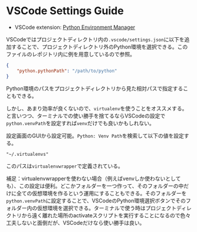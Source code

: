 # VSCode Settings Guide


- VSCode extension: [Python Environment Manager](https://marketplace.visualstudio.com/items?itemName=donjayamanne.python-environment-manager)

VSCodeではプロジェクトディレクトリ内の`.vscode/settings.json`に以下を追加することで、プロジェクトディレクトリ外のPython環境を選択できる。このファイルのレポジトリ内に例を用意しているので参照。

```json
{
    "python.pythonPath": "/path/to/python"
}
```

Python環境のパスをプロジェクトディレクトリから見た相対パスで指定することもできる。

しかし、あまり効率が良くないので、`virtualenv`を使うことをオススメする。と言いつつ、ターミナルでの使い勝手を捨てるならVSCodeの設定で`python.venvPath`を設定すれば`venv`だけでも良いかもしれない。

設定画面のGUIから設定可能。`Python: Venv Path`を検索して以下の値を設定する。

`"~/.virtualenvs"`

このパスは`virtualenvwrapper`で定義されている。

補足：virtualenvwrapperを使わない場合（例えばvenvしか使わないとしても）、この設定は便利。どこかフォルダーを一つ作って、そのフォルダーの中だけに全ての仮想環境を作るという運用にすることもできる。そのフォルダーを`python.venvPath`に設定することで、VSCodeのPython環境選択ボタンでそのフォルダー内の仮想環境を選択できる。ターミナルで使う時はプロジェクトディレクトリから遠く離れた場所のactivateスクリプトを実行することになるので色々工夫しないと面倒だが、VSCodeだけなら使い勝手は良い。